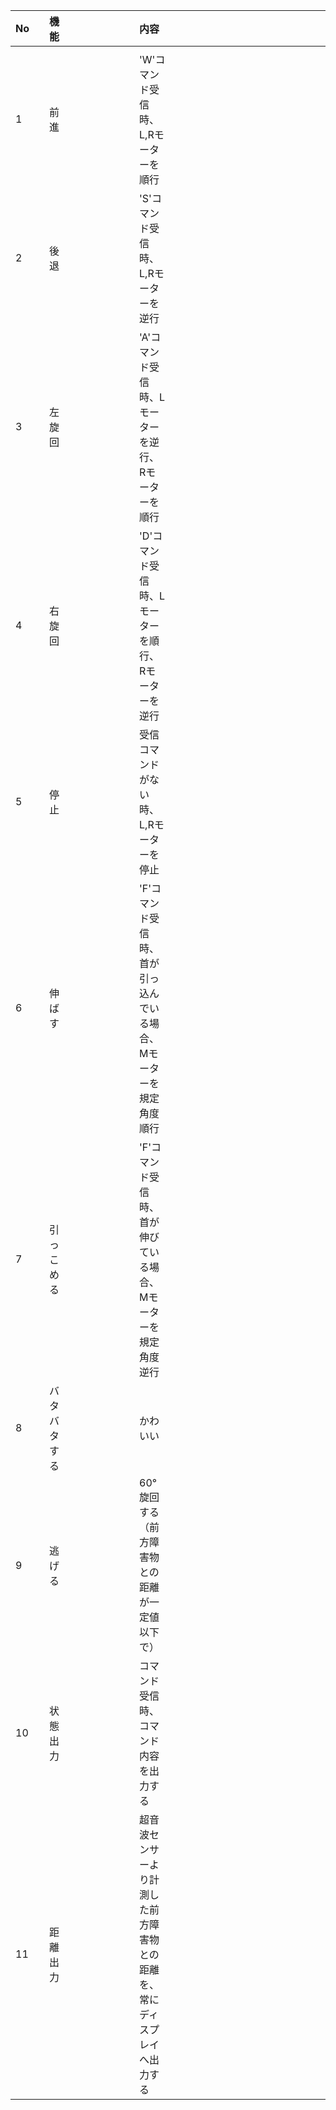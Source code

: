 |No| |機能| | | | | | | |内容| | | | | | | | | | | | | | | | | | | | | | | | | | |
|:----|:----|:----|:----|:----|:----|:----|:----|:----|:----|:----|:----|:----|:----|:----|:----|:----|:----|:----|:----|:----|:----|:----|:----|:----|:----|:----|:----|:----|:----|:----|:----|:----|:----|:----|:----|:----|
| | | | | | | | | | | | | | | | | | | | | | | | | | | | | | | | | | | | | |
|1| |前進| | | | | | | |'W'コマンド受信時、L,Rモーターを順行| | | | | | | | | | | | | | | | | | | | | | | | | | |
|2| |後退| | | | | | | |'S'コマンド受信時、L,Rモーターを逆行| | | | | | | | | | | | | | | | | | | | | | | | | | |
|3| |左旋回| | | | | | | |'A'コマンド受信時、Lモーターを逆行、Rモーターを順行| | | | | | | | | | | | | | | | | | | | | | | | | | |
|4| |右旋回| | | | | | | |'D'コマンド受信時、Lモーターを順行、Rモーターを逆行| | | | | | | | | | | | | | | | | | | | | | | | | | |
|5| |停止| | | | | | | |受信コマンドがない時、L,Rモーターを停止| | | | | | | | | | | | | | | | | | | | | | | | | | |
|6| |伸ばす| | | | | | | |'F'コマンド受信時、首が引っ込んでいる場合、Mモーターを規定角度順行| | | | | | | | | | | | | | | | | | | | | | | | | | |
|7| |引っこめる| | | | | | | |'F'コマンド受信時、首が伸びている場合、Mモーターを規定角度逆行| | | | | | | | | | | | | | | | | | | | | | | | | | |
|8| |バタバタする| | | | | | | |かわいい| | | | | | | | | | | | | | | | | | | | | | | | | | |
|9| |逃げる| | | | | | | |60°旋回する（前方障害物との距離が一定値以下で）| | | | | | | | | | | | | | | | | | | | | | | | | | |
|10| |状態出力| | | | | | | |コマンド受信時、コマンド内容を出力する| | | | | | | | | | | | | | | | | | | | | | | | | | |
|11| |距離出力| | | | | | | |超音波センサーより計測した前方障害物との距離を、常にディスプレイへ出力する| | | | | | | | | | | | | | | | | | | | | | | | | | |
